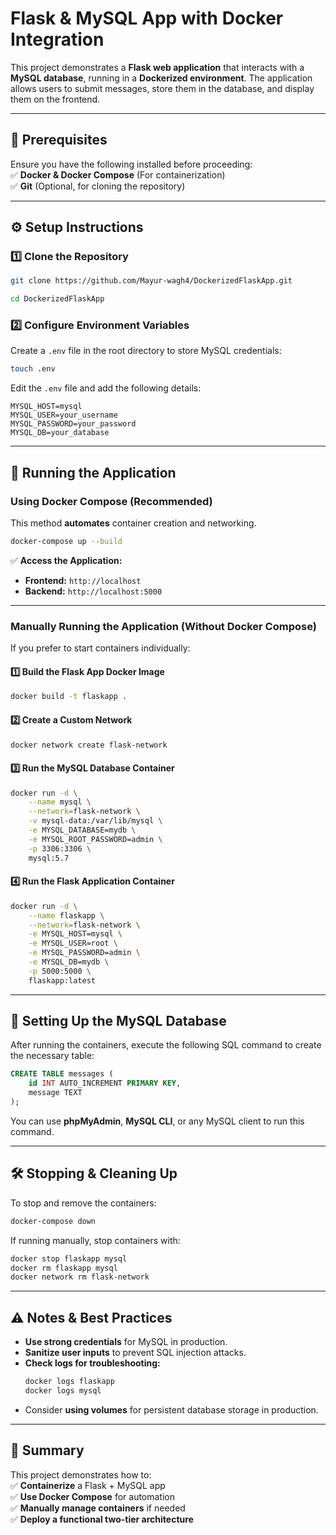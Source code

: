 # **Flask & MySQL App with Docker Integration**  

This project demonstrates a **Flask web application** that interacts with a **MySQL database**, running in a **Dockerized environment**. The application allows users to submit messages, store them in the database, and display them on the frontend.

---

## **📌 Prerequisites**  
Ensure you have the following installed before proceeding:  
✅ **Docker & Docker Compose** (For containerization)  
✅ **Git** (Optional, for cloning the repository)  

---

## **⚙️ Setup Instructions**  

### **1️⃣ Clone the Repository**  
```bash
git clone https://github.com/Mayur-wagh4/DockerizedFlaskApp.git

cd DockerizedFlaskApp
```

### **2️⃣ Configure Environment Variables**  
Create a `.env` file in the root directory to store MySQL credentials:  
```bash
touch .env
```
Edit the `.env` file and add the following details:  
```env
MYSQL_HOST=mysql
MYSQL_USER=your_username
MYSQL_PASSWORD=your_password
MYSQL_DB=your_database
```

---

## **🚀 Running the Application**  

### **Using Docker Compose (Recommended)**  
This method **automates** container creation and networking.  
```bash
docker-compose up --build
```
✅ **Access the Application:**  
- **Frontend:** `http://localhost`  
- **Backend:** `http://localhost:5000`  

---

### **Manually Running the Application (Without Docker Compose)**  
If you prefer to start containers individually:  

#### **1️⃣ Build the Flask App Docker Image**  
```bash
docker build -t flaskapp .
```

#### **2️⃣ Create a Custom Network**  
```bash
docker network create flask-network
```

#### **3️⃣ Run the MySQL Database Container**  
```bash
docker run -d \
    --name mysql \
    --network=flask-network \
    -v mysql-data:/var/lib/mysql \
    -e MYSQL_DATABASE=mydb \
    -e MYSQL_ROOT_PASSWORD=admin \
    -p 3306:3306 \
    mysql:5.7
```

#### **4️⃣ Run the Flask Application Container**  
```bash
docker run -d \
    --name flaskapp \
    --network=flask-network \
    -e MYSQL_HOST=mysql \
    -e MYSQL_USER=root \
    -e MYSQL_PASSWORD=admin \
    -e MYSQL_DB=mydb \
    -p 5000:5000 \
    flaskapp:latest
```

---

## **🔹 Setting Up the MySQL Database**  
After running the containers, execute the following SQL command to create the necessary table:  
```sql
CREATE TABLE messages (
    id INT AUTO_INCREMENT PRIMARY KEY,
    message TEXT
);
```
You can use **phpMyAdmin**, **MySQL CLI**, or any MySQL client to run this command.

---

## **🛠 Stopping & Cleaning Up**  
To stop and remove the containers:  
```bash
docker-compose down
```
If running manually, stop containers with:  
```bash
docker stop flaskapp mysql
docker rm flaskapp mysql
docker network rm flask-network
```

---

## **⚠️ Notes & Best Practices**  
- **Use strong credentials** for MySQL in production.  
- **Sanitize user inputs** to prevent SQL injection attacks.  
- **Check logs for troubleshooting:**  
  ```bash
  docker logs flaskapp
  docker logs mysql
  ```
- Consider **using volumes** for persistent database storage in production.

---

## **📌 Summary**  
This project demonstrates how to:  
✅ **Containerize** a Flask + MySQL app  
✅ **Use Docker Compose** for automation  
✅ **Manually manage containers** if needed  
✅ **Deploy a functional two-tier architecture**  

